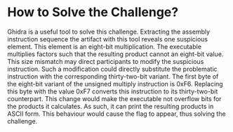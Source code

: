 # How to Solve the Challenge?

Ghidra is a useful tool to solve this challenge. Extracting the assembly instruction sequence the artifact with this tool reveals one suspicious element. This element is an eight-bit multiplication. The executable multiplies factors such that the resulting product cannot an eight-bit value. This size mismatch may direct participants to modify the suspicious instruction. Such a modification could directly substitute the problematic instruction with the corresponding thirty-two-bit variant. The first byte of the eight-bit variant of the unsigned multiply instruction is 0xF6. Replacing this byte with the value 0xF7 converts this instruction to its thirty-two-bit counterpart. This change would make the executable not overflow bits for the products it calculates. As such, it can print the resulting products in ASCII form. This behaviour would cause the flag to appear, thus solving the challenge.
